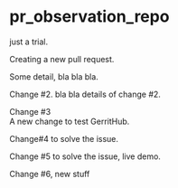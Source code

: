 # pr_observation_repo
just a trial.

Creating a new pull request.

Some detail, bla bla bla.

Change #2. 
bla bla details of change #2.


Change #3  
A new change to test GerritHub.


Change#4 to solve the issue. 

Change #5 to solve the issue, live demo.


Change #6, new stuff
